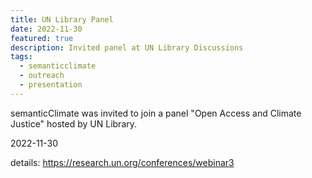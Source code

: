 ```yaml
---
title: UN Library Panel
date: 2022-11-30
featured: true
description: Invited panel at UN Library Discussions
tags:
  - semanticclimate
  - outreach
  - presentation
---
```


semanticClimate was invited to join a panel "Open Access and Climate Justice" hosted by UN Library.

2022-11-30

details: <https://research.un.org/conferences/webinar3>




